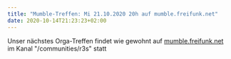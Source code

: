```yaml
---
title: "Mumble-Treffen: Mi 21.10.2020 20h auf mumble.freifunk.net"
date: 2020-10-14T21:23:23+02:00
---
```


Unser nächstes Orga-Treffen findet wie gewohnt auf 
[mumble.freifunk.net](https://mumble.freifunk.net) 
im Kanal "/communities/r3s" statt

